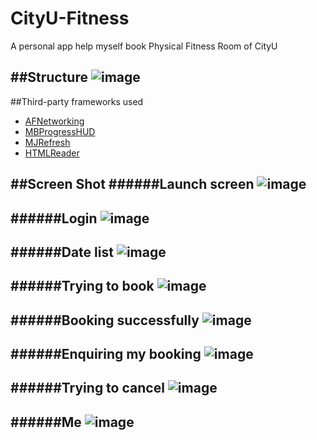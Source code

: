 # CityU-Fitness
A personal app help myself book Physical Fitness Room of CityU

##Structure
![image](https://github.com/brookgao/CityU-Fitness/blob/master/ScreenShot/Structure.png)
--
##Third-party frameworks used
* [AFNetworking](https://github.com/AFNetworking/AFNetworking)
* [MBProgressHUD](https://github.com/jdg/MBProgressHUD)
* [MJRefresh](https://github.com/CoderMJLee/MJRefresh)
* [HTMLReader](https://github.com/nolanw/HTMLReader)

##Screen Shot
######Launch screen
![image](https://github.com/brookgao/CityU-Fitness/blob/master/ScreenShot/1_launch.png)
--

######Login 
![image](https://github.com/brookgao/CityU-Fitness/blob/master/ScreenShot/2_login.png)
--

######Date list
![image](https://github.com/brookgao/CityU-Fitness/blob/master/ScreenShot/3_booingDate.png)
--

######Trying to book
![image](https://github.com/brookgao/CityU-Fitness/blob/master/ScreenShot/4_tryToBooking.png)
--

######Booking successfully
![image](https://github.com/brookgao/CityU-Fitness/blob/master/ScreenShot/5_booingSuccess.png)
--

######Enquiring my booking
![image](https://github.com/brookgao/CityU-Fitness/blob/master/ScreenShot/6_enquire.png)
--

######Trying to cancel
![image](https://github.com/brookgao/CityU-Fitness/blob/master/ScreenShot/7_cancelBooking.png)
--

######Me
![image](https://github.com/brookgao/CityU-Fitness/blob/master/ScreenShot/8_me.png)
--
